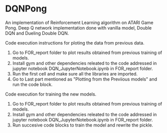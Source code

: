 # DQNPong
An implementation of Reinforcement Learning algorithm on ATARI Game Pong.  Deep Q network implementation done with vanilla model, Double DQN and Dueling Double DQN.

Code execution instructions for ploting the data from previous data.
1. Go to FOR_report folder to plot results obtained from previous training of models.
2. Install gym and other dependencies releated to the code addressed in jupyter notebook DQN_JupyterNotebook.ipynb in FOR_report folder.
3. Run the first cell and make sure all the libraries are imported.
4. Go to Last part mentioned as "Plotting from the Previious models" and run the code block.

Code execution for training the new models.
1. Go to FOR_report folder to plot results obtained from previous training of models.
2. Install gym and other dependencies releated to the code addressed in jupyter notebook DQN_JupyterNotebook.ipynb in FOR_report folder.
3. Run succesive code blocks to train the model and rewrite the pickle. 
